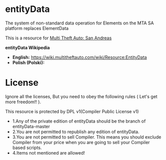 # entityData
The system of non-standard data operation for Elements on the MTA SA platform replaces ElementData

This is a resource for [Multi Theft Auto: San Andreas](https://mtasa.com/)

**entityData Wikipedia**
* **English:** https://wiki.multitheftauto.com/wiki/Resource:EntityData
* **Polish (Polski):** 

# License
Ignore all the licenses, But you need to obey the following rules ( Let's get more freedom!! ).

This resource is protected by DPL v1(Compiler Public License v1)

* 1.Any of the private edition of entityData should be the branch of entityData-master
* 2.You are not permitted to republish any edition of entityData.
* 3.You are not permitted to sell Compiler. This means you should exclude Compiler from your price when you are going to sell your Compiler based scripts.
* 4.Items not mentioned are allowed!
